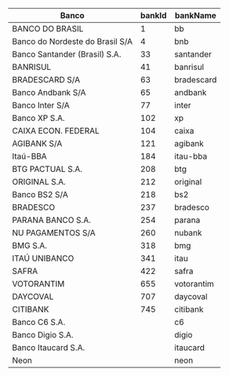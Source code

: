 | Banco                                              | bankId | bankName                |
|----------------------------------------------------|--------|-------------------------|
| BANCO DO BRASIL                                    | 1      | bb                      |
| Banco do Nordeste do Brasil S/A                    | 4      | bnb                     |
| Banco Santander (Brasil) S.A.                      | 33     | santander               |
| BANRISUL                                           | 41     | banrisul                |
| BRADESCARD S/A                                     | 63     | bradescard              |
| Banco Andbank S/A                                  | 65     | andbank                 |
| Banco Inter S/A                                    | 77     | inter                   |
| Banco XP S.A.                                      | 102    | xp                      |
| CAIXA ECON. FEDERAL                                | 104    | caixa                   |
| AGIBANK S/A                                        | 121    | agibank                 |
| Itaú-BBA                                           | 184    | itau-bba                |
| BTG PACTUAL S.A.                                   | 208    | btg                     |
| ORIGINAL S.A.                                      | 212    | original                |
| Banco BS2 S/A                                      | 218    | bs2                     |
| BRADESCO                                           | 237    | bradesco                |
| PARANA BANCO S.A.                                  | 254    | parana                  |
| NU PAGAMENTOS S/A                                  | 260    | nubank                  |
| BMG S.A.                                           | 318    | bmg                     |
| ITAÚ UNIBANCO                                      | 341    | itau                    |
| SAFRA                                              | 422    | safra                   |
| VOTORANTIM                                         | 655    | votorantim              |
| DAYCOVAL                                           | 707    | daycoval                |
| CITIBANK                                           | 745    | citibank                |
| Banco C6 S.A.                                      |        | c6                      |
| Banco Digio S.A.                                   |        | digio                   |
| Banco Itaucard S.A.                                |        | itaucard                |
| Neon                                               |        | neon                    |